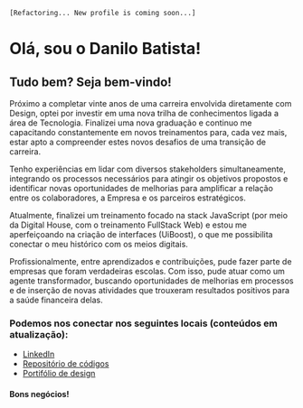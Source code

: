 <!---
danilo-batista/danilo-batista is a ✨ special ✨ repository because its `README.md` (this file) appears on your GitHub profile.
You can click the Preview link to take a look at your changes.
--->
`[Refactoring... New profile is coming soon...]`

# Olá, sou o Danilo Batista!
## Tudo bem? Seja bem-vindo!

Próximo a completar vinte anos de uma carreira envolvida diretamente com Design, optei por investir em uma nova trilha de conhecimentos ligada a área de Tecnologia. Finalizei uma nova graduação e continuo me capacitando constantemente em novos treinamentos para, cada vez mais, estar apto a compreender estes novos desafios de uma transição de carreira.

Tenho experiências em lidar com diversos stakeholders simultaneamente, integrando os processos necessários para atingir os objetivos propostos e identificar novas oportunidades de melhorias para amplificar a relação entre os colaboradores, a Empresa e os parceiros estratégicos.

Atualmente, finalizei um treinamento focado na stack JavaScript (por meio da Digital House, com o treinamento FullStack Web) e estou me aperfeiçoando na criação de interfaces (UiBoost), o que me possibilita conectar o meu histórico com os meios digitais.

Profissionalmente, entre aprendizados e contribuições, pude fazer parte de empresas que foram verdadeiras escolas. Com isso, pude atuar como um agente transformador, buscando oportunidades de melhorias em processos e de inserção de novas atividades que trouxeram resultados positivos para a saúde financeira delas.

### Podemos nos conectar nos seguintes locais (conteúdos em atualização):
- [LinkedIn](https://www.linkedin.com/in/danilobatista/)
- [Repositório de códigos](https://github.com/danilo-batista)
- [Portifólio de design](https://www.danilobatista.com)

#### Bons negócios!
